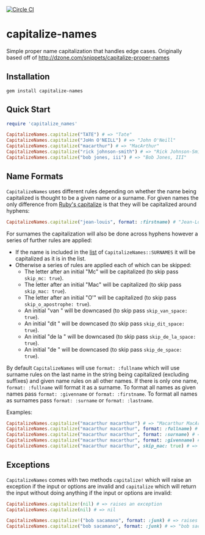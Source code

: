 [![Circle CI](https://circleci.com/gh/infiton/capitalize-names.svg?style=shield)](https://circleci.com/gh/infiton/capitalize-names)
# capitalize-names
Simple proper name capitalization that handles edge cases. Originally based off of http://dzone.com/snippets/capitalize-proper-names

## Installation
```
gem install capitalize-names
```

## Quick Start

```ruby
require 'capitalize_names'

CapitalizeNames.capitalize("TATE") # => "Tate"
CapitalizeNames.capitalize("JoHn O'NEILL") # => "John O'Neill"
CapitalizeNames.capitalize("macarthur") # => "MacArthur"
CapitalizeNames.capitalize("rick johnson-smith") # => "Rick Johnson-Smith"
CapitalizeNames.capitalize("bob jones, iii") # => "Bob Jones, III"
```

## Name Formats

`CapitalizeNames` uses different rules depending on whether the name being capitalized is thought to be a given name or a surname. For given names the only difference from [Ruby's capitalize](https://apidock.com/ruby/String/capitalize) is that they will be capitalized around hyphens:

```ruby
CapitalizeNames.capitalize("jean-louis", format: :firstname) # "Jean-Louis"
```

For surnames the capitalization will also be done across hyphens however a series of further rules are applied:

- If the name is included in the [list](https://github.com/infiton/capitalize-names/blob/master/lib/capitalize_names/surnames.rb) of `CapitalizeNames::SURNAMES` it will be capitalized as it is in the list.
- Otherwise a series of rules are applied each of which can be skipped:
    - The letter after an initial "Mc" will be capitalized (to skip pass `skip_mc: true`).
    - The letter after an initial "Mac" will be capitalized (to skip pass `skip_mac: true`).
    - The letter after an initial "O'" will be capitalized (to skip pass `skip_o_apostrophe: true`).
    - An initial "van " will be downcased (to skip pass `skip_van_space: true`).
    - An initial "dit " will be downcased (to skip pass `skip_dit_space: true`).
    - An initial "de la " will be downcased (to skip pass `skip_de_la_space: true`).
    - An initial "de " will be downcased (to skip pass `skip_de_space: true`).

By default `CapitalizeNames` will use `format: :fullname` which will use surname rules on the last name in the string being capitalized (excluding suffixes) and given name rules on all other names. If there is only one name, `format: :fullname` will format it as a surname. To format all names as given names pass `format: :givenname` or `format: :firstname`. To format all names as surnames pass `format: :surname` or `format: :lastname`.

Examples:

```ruby
CapitalizeNames.capitalize("macarthur macarthur") # => "Macarthur MacArthur"
CapitalizeNames.capitalize("macarthur macarthur", format: :fullname) # => "Macarthur MacArthur"
CapitalizeNames.capitalize("macarthur macarthur", format: :surname) # => "MacArthur MacArthur"
CapitalizeNames.capitalize("macarthur macarthur", format: :givenname) # => "Macarthur Macarthur"
CapitalizeNames.capitalize("macarthur macarthur", skip_mac: true) # => "Macarthur Macarthur"
```

## Exceptions

`CapitalizeNames` comes with two methods `capitalize!` which will raise an exception if the input or options are invalid and `capitalize` which will return the input without doing anything if the input or options are invalid:

```ruby
CapitalizeNames.capitalize!(nil) # => raises an exception
CapitalizeNames.capitalize(nil) # => nil

CapitalizeNames.capitalize!("bob sacamano", format: :junk) # => raises an exception
CapitalizeNames.capitalize("bob sacamano", format: :junk) # => "bob sacamano"
```